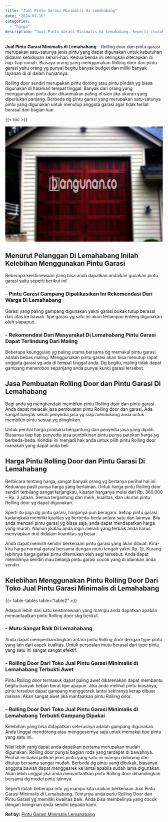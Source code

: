 ```yaml
---
title: "Jual Pintu Garasi Minimalis di Lemahabang"
date: "2024-07-15"
categories: 
  - "harga"
description: "Jual Pintu Garasi Minimalis di Lemahabang. Seperti itulah beberapa info yg mampu kita uraikan berkenaan Jual Pintu Garasi Minimalis di Lemahabang. Tentunya a..."
---
```


**Jual Pintu Garasi Minimalis di Lemahabang** – Rolling door dan pintu garasi merupakan satu-satunya jenis pintu yang dapat digunakan untuk kebutuhan didalam kehidupan sehari-hari. Kedua benda ini seringkali diterapkan di tiap-tiap rumah. Biasaya orang yang menggunakan Rolling door dan pintu garasi yaitu orang yg punyai begitu banyak budget dan miliki banyak layanan di di dalam huniannya.

Rolling door sendiri merupakan pintu dorong atau pintu pindah yg biasa digunakan di halaman tempat tinggal. Banyak dari orang yang menggunakan pintu door dikarenakan paling efisien jika ukuran yang diperlukan panjang. Berbeda dg pintu garasi yang merupakan satu-satunya pintu yang digunakan untuk menutup anggota garasi agar tidak terliat berasal dari bagian luar.

{{< toc >}}

![Jual Pintu Garasi Minimalis di Lemahabang](/images/pintu-garasi-32.png)

## Menurut Pelanggan Di Lemahabang Inilah Kelebihan Menggunakan Pintu Garasi

Beberapa keistimewaan yang bisa anda dapatkan andaikan gunakan pintu garasi yaitu seperti berikut ini!

### \- Pintu Garasi Gampang Dipalikasikan Ini Rekomendasi Dari Warga Di Lemahabang

Garasi yang paling gampang digunakan yakni garasi bukak tutup berasal dari atas ke bawah. tipe garasi yg satu ini akan terlampau enteng digunakan oleh siapapun.

### \- Rekomendasi Dari Masyarakat Di Lemahabang Pintu Garasi Dapat Terlindung Dari Maling

Beberapa keunggulan yg paling utama bersama dg memakai pintu garasi adalah bebas maling. Menggunakan pintu garasi akan bisa menutup rapat anggota garasi yg ada di tempat tinggal anda. Dg begitu, maling tidak dapat gampang menerobos sepanjang anda punyai kunci garasi tersebut.

## Jasa Pembuatan Rolling Door dan Pintu Garasi Di Lemahabang

Bagi anda yg menghendaki membikin pintu Rolling door dan pintu garasi. Anda dapat melacak jasa pembuatan pintu Rolling door dan garasi. Ada sangat banyak sekali penyedia jasa yg siap mendukung anda untuk membikin pintu sesuai yg diinginkan.

Untuk perihal harga produksi bergantung dari penyedia jasa yang dipilih. Biasanya tiap tiap penyedia jasa pembikinan pintu punya patokan harga yg berbeda-beda. Kondisi ini menjadi hak anda untuk pilih pintu Rolling door manakah yang dapat anda beli.

## Harga Pintu Rolling Door dan Pintu Garasi Di Lemahabang

Berbicara tentang harga, sangat banyak orang yg bertanya perihal hal ini. Keduanya pasti punya harga yang berlainan. Untuk harga pintu Rolling door sendiri terbilang sangat terjangkau, kisaran harganya mulai dari Rp. 360.000 – Rp. 3 jutaan. Semua tergantung dari merk, kualitas, dan ukuran pintu Rolling door yg dapat digunakan.

Sperti itu juga dg pintu garasi, harganya pun beragam. Setiap pintu garasi kadangkala memiliki kualitas yg berbeda-beda antara satu dan lainnya. Bila anda mencari pintu garasi yg biasa saja, anda dapat mendapatkan harga yang murah. Namun jikalau anda ingin meraih yang terbaik anda harus menyiapkan duit didalam kuantitas yg besar.

Anda dapat memilih sendiri berkenaan pintu garasi yang akan dibuat. Kira-kira harga normal garasi bersama dengan mutu tengah yakni Rp. 1jt. Kurang lebihnya harga garasi pintu ditentukan oleh segi tersebut. Anda dapat memilihnya sendiri mau belanja pintu garasi cocok yang di idamkan anda sendiri.

## Kelebihan Menggunakan Pintu Rolling Door Dari Toko Jual Pintu Garasi Minimalis di Lemahabang

{{< table-tables table="table2" >}}

Adapun lebih dari satu keistimewaan yang mampu anda dapatkan apabila memanfaatkan pintu Rolling door sbg berikut.

### \- Mutu Sangat Baik Di Lemahabang

Anda dapat memperbandingkan antara pintu Rolling door dengan type pintu yang lain dari aspek kualitas. Untuk persoalan mutu berasal dari type pintu yang satu ini sangat sangat efektif.

### \- Rolling Door Dari Toko Jual Pintu Garasi Minimalis di Lemahabang Terbukti Awet

Pintu Rolling door termasuk dapat paling awet dikarenakan dapat membantu begitu banyak beban berat tipe apapun. Jika anda melihat pintu biasanya, pintu tersebut dapat gampang menggesrek lantai sekiranya kerap dibuat mainan. Akan sangat awet jika manfaatkan pintu Rolling door.

### \- Rolling Door Dari Toko Jual Pintu Garasi Minimalis di Lemahabang Terbukti Gampang Dipakai

Kelebihan yang bisa didapatkan seterusnya adalah gampang digunakan. Anda tinggal mendorong atau menggesernya saja untuk memakai tipe pintu yang satu ini.

Nilai lebih yang dapat anda dapatkan pertama merupakan mudah digunakan. Rolling door punyai bagian roda yang terdapat di bawahnya. Perihal ini bakal jadikan jenis pintu yang satu ini mampu didorong dan ditutup bersama sangat mudah. Berbeda dg pintu yang dibukak, biasanya anggota bawah dapat menggesrek ke lantai apabila sudah lama digunakan. Akan lebih unggul jika anda memanfaatkan pintu Rolling door dibandingkan bersama dg model pintu lainnya.

Seperti itulah beberapa info yg mampu kita uraikan berkenaan Jual Pintu Garasi Minimalis di Lemahabang. Tentunya anda perlu Rolling Door dan Pintu Garasi yg memiliki kwalitas baik. Anda bisa membelinya yang cocok dengan keinginan anda sendiri kepada kami.

**Ref by:** [Pintu Garasi Minimalis Lemahabang](https://id.wikipedia.org/wiki/Pintu)

